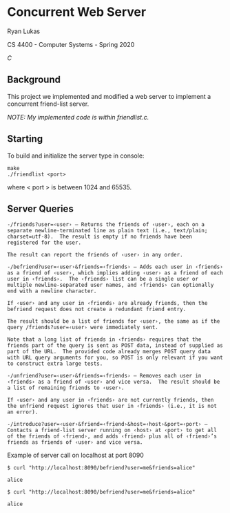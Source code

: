 Concurrent Web Server
==============

Ryan Lukas

CS 4400 - Computer Systems - Spring 2020

*C*

Background
------------

This project we implemented and modified a web server to implement a concurrent friend-list server.

*NOTE: My implemented code is within friendlist.c.*

Starting
------------

To build and initialize the server type in console:
```
make
./friendlist <port>
```
where < port > is between 1024 and 65535.
  
Server Queries
------------
```
-/friends?user=‹user› — Returns the friends of ‹user›, each on a separate newline-terminated line as plain text (i.e., text/plain; charset=utf-8).  The result is empty if no friends have been registered for the user.

The result can report the friends of ‹user› in any order.

-/befriend?user=‹user›&friends=‹friends› — Adds each user in ‹friends› as a friend of ‹user›, which implies adding ‹user› as a friend of each user in ‹friends›.  The ‹friends› list can be a single user or multiple newline-separated user names, and ‹friends› can optionally end with a newline character.

If ‹user› and any user in ‹friends› are already friends, then the befriend request does not create a redundant friend entry.

The result should be a list of friends for ‹user›, the same as if the query /friends?user=‹user› were immediately sent.

Note that a long list of friends in ‹friends› requires that the friends part of the query is sent as POST data, instead of supplied as part of the URL.  The provided code already merges POST query data with URL query arguments for you, so POST is only relevant if you want to construct extra large tests.

-/unfriend?user=‹user›&friends=‹friends› — Removes each user in ‹friends› as a friend of ‹user› and vice versa.  The result should be a list of remaining friends to ‹user›.

If ‹user› and any user in ‹friends› are not currently friends, then the unfriend request ignores that user in ‹friends› (i.e., it is not an error).

-/introduce?user=‹user›&friend=‹friend›&host=‹host›&port=‹port› — Contacts a friend-list server running on ‹host› at ‹port› to get all of the friends of ‹friend›, and adds ‹friend› plus all of ‹friend›’s friends as friends of ‹user› and vice versa.
```

Example of server call on localhost at port 8090
```
$ curl "http://localhost:8090/befriend?user=me&friends=alice"

alice

$ curl "http://localhost:8090/befriend?user=me&friends=alice"

alice
```



